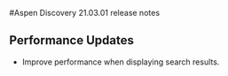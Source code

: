 #Aspen Discovery 21.03.01 release notes

## Performance Updates
- Improve performance when displaying search results.